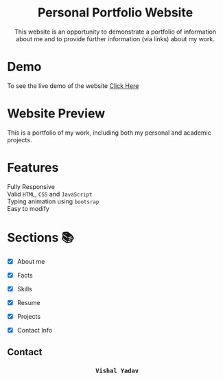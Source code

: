 <h1 align="center">Personal Portfolio Website </h1>

<p align="center">This website is an opportunity to demonstrate a portfolio of information about me and to provide further information (via links) about my work.<p>

# Demo

To see the live demo of the website [Click Here](https://personal-portfoliovishal.netlify.app)

# Website Preview

This is a portfolio of my work, including both my personal and academic projects.

# Features

Fully Responsive\
 Valid `HTML`, `CSS` and `JavaScript`\
 Typing animation using `bootsrap`\
 Easy to modify

# Sections 📚

- [x] About me
- [x] Facts
- [x] Skills
- [x] Resume
- [x] Projects
- [x] Contact Info


## Contact

 <h3 align="center">
  <code> Vishal Yadav</code>
</h3>
